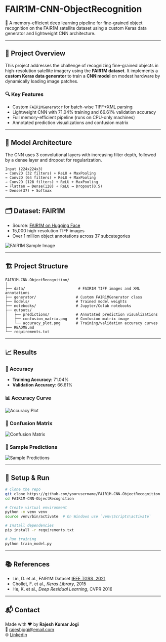 # FAIR1M-CNN-ObjectRecognition

🚀 A memory-efficient deep learning pipeline for fine-grained object recognition on the FAIR1M satellite dataset using a custom Keras data generator and lightweight CNN architecture.

---

## 📌 Project Overview

This project addresses the challenge of recognizing fine-grained objects in high-resolution satellite imagery using the **FAIR1M dataset**. It implements a **custom Keras data generator** to train a **CNN model** on modest hardware by dynamically loading image patches.

### 🔍 Key Features
- Custom `FAIR1MGenerator` for batch-wise TIFF+XML parsing
- Lightweight CNN with 71.04% training and 66.61% validation accuracy
- Full memory-efficient pipeline (runs on CPU-only machines)
- Annotated prediction visualizations and confusion matrix

---

## 🧠 Model Architecture

The CNN uses 3 convolutional layers with increasing filter depth, followed by a dense layer and dropout for regularization.

```
Input (224x224x3)
→ Conv2D (32 filters) + ReLU + MaxPooling
→ Conv2D (64 filters) + ReLU + MaxPooling
→ Conv2D (128 filters) + ReLU + MaxPooling
→ Flatten → Dense(128) + ReLU → Dropout(0.5)
→ Dense(37) + Softmax
```

---

## 🗂 Dataset: FAIR1M

- Source: [FAIR1M on Hugging Face](https://huggingface.co/papers/2103.05569)
- 15,000 high-resolution TIFF images
- Over 1 million object annotations across 37 subcategories

![FAIR1M Sample Image](images/sample_fair1m.jpg)

---

## 🏗️ Project Structure

```
FAIR1M-CNN-ObjectRecognition/
│
├── data/                        # FAIR1M TIFF images and XML annotations
├── generator/                  # Custom FAIR1MGenerator class
├── models/                     # Trained model weights
├── notebooks/                  # Jupyter/Colab notebooks
├── outputs/
│   ├── predictions/            # Annotated prediction visualizations
│   ├── confusion_matrix.png    # Confusion matrix image
│   └── accuracy_plot.png       # Training/validation accuracy curves
├── README.md
└── requirements.txt
```

---

## 📈 Results

### 🎯 Accuracy
- **Training Accuracy**: 71.04%
- **Validation Accuracy**: 66.61%

### 📊 Accuracy Curve

![Accuracy Plot](outputs/accuracy_plot.png)

### 🔁 Confusion Matrix

![Confusion Matrix](outputs/confusion_matrix.png)

### 📸 Sample Predictions

![Sample Predictions](outputs/predictions/urban_scene.png)

---

## 🔧 Setup & Run

```bash
# Clone the repo
git clone https://github.com/yourusername/FAIR1M-CNN-ObjectRecognition.git
cd FAIR1M-CNN-ObjectRecognition

# Create virtual environment
python -m venv venv
source venv/bin/activate  # On Windows use `venv\Scripts\activate`

# Install dependencies
pip install -r requirements.txt

# Run training
python train_model.py
```

---

## 📚 References

- Lin, D. et al., FAIR1M Dataset [IEEE TGRS, 2021](https://huggingface.co/papers/2103.05569)
- Chollet, F. et al., *Keras Library*, 2015
- He, K. et al., *Deep Residual Learning*, CVPR 2016

---

## 📬 Contact

Made with ❤️ by **Rajesh Kumar Jogi**  
📧 [rajeshjogi@email.com](mailto:rajeshjogi@email.com)  
🌐 [LinkedIn](https://www.linkedin.com)


